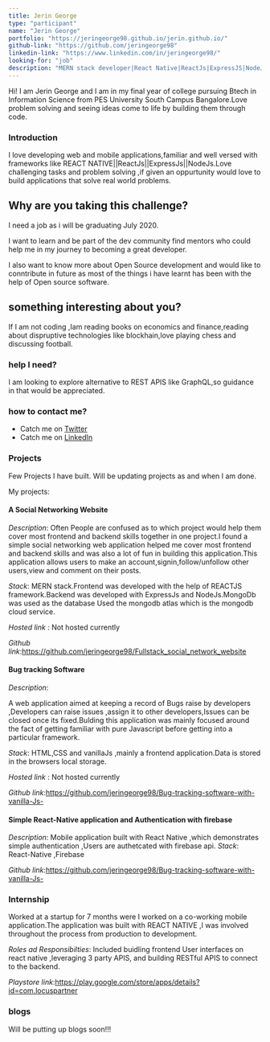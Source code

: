 ```yaml
---
title: Jerin George
type: "participant"
name: "Jerin George"
portfolio: "https://jeringeorge98.github.io/jerin.github.io/"
github-link: "https://github.com/jeringeorge98"
linkedin-link: "https://www.linkedin.com/in/jeringeorge98/"
looking-for: "job"
description: "MERN stack developer|React Native|ReactJs|ExpressJS|NodeJs|"
---
```


Hi! I am Jerin George and I am in my final year of college pursuing Btech in Information Science from PES University South Campus Bangalore.Love problem solving and seeing ideas come to life by building them through code.

### Introduction

I  love developing web and mobile applications,familiar and well versed with frameworks like REACT NATIVE||ReactJs||ExpressJs||NodeJs.Love challenging tasks and problem solving ,if given an oppurtunity would love to build applications that solve real world problems. 

## Why are you taking this challenge?

I need a job as i will be graduating July 2020.

I want to learn and be part of the dev community find mentors who could help me in my journey to becoming a great developer.

I also want to know more about Open Source development and would like to conntribute in future as most of the things i have learnt has been with the help of Open source software.

## something interesting about you?
If I am not coding ,Iam reading books on economics and finance,reading about dispruptive technologies like blockhain,love playing chess and discussing football.

### help I need?
I am looking to explore alternative to REST APIS like GraphQL,so guidance in that would be appreciated.



### how to contact me?

- Catch me on [Twitter](https://twitter.com/LastJERI1)
- Catch me on [LinkedIn](https://www.linkedin.com/in/jeringeorge98/)

### Projects

Few Projects I have built. Will be updating projects as and when I am done.

My projects:

#### A Social Networking Website 

_Description_:  Often People are confused as to which project would help them cover most frontend and backend skills together in one project.I found a simple social networking web application helped me cover most frontend and backend skills and was also a lot of fun in building this application.This application allows users to make an account,signin,follow/unfollow other users,view and comment on their posts.

_Stack_: MERN stack.Frontend was developed with the help of REACTJS framework.Backend was developed with ExpressJs and NodeJs.MongoDb was used as the database Used the mongodb atlas which is the mongodb cloud service.

_Hosted link_ : Not hosted currently

_Github link_:https://github.com/jeringeorge98/Fullstack_social_network_website

#### Bug tracking Software 

_Description_:

A web  application aimed at keeping a record of Bugs raise by developers ,Developers can raise issues ,assign it to other developers,Issues can be closed once its fixed.Bulding this application was mainly focused around the fact of getting familiar with pure Javascript before getting into a particular framework.

_Stack_:
HTML,CSS and vanillaJs ,mainly a frontend application.Data is stored in the browsers local storage.

_Hosted link_ : Not hosted currently

_Github link_:https://github.com/jeringeorge98/Bug-tracking-software-with-vanilla-Js-

#### Simple React-Native application and Authentication with firebase  

_Description_:
Mobile application built with React Native ,which demonstrates simple authentication ,Users are authetcated with firebase api.
_Stack_:
React-Native ,Firebase

_Github link_:https://github.com/jeringeorge98/Bug-tracking-software-with-vanilla-Js-

### Internship
Worked at a startup for 7 months were I worked on a co-working mobile application.The application was built with REACT NATIVE ,I was involved throughout the process from production to development.

_Roles ad Responsibilties_: Included buidling frontend User interfaces on react native ,leveraging 3 party APIS, and building RESTful APIS to connect to the backend.

_Playstore link_:https://play.google.com/store/apps/details?id=com.locuspartner
### blogs

Will be putting up blogs soon!!!

<!-- #### why I liked GraphQL over REST?

_description_ I will write something really nice here so that you feel like reading my blog.

_link_ https://dev.to/some-imaginary-link -->
